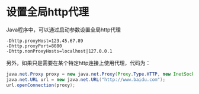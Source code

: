 # 设置全局http代理

Java程序中，可以通过启动参数设置全局http代理

    -Dhttp.proxyHost=123.45.67.89
    -Dhttp.proxyPort=8080
    -Dhttp.nonProxyHosts=localhost|127.0.0.1

另外，如果只是需要在某个特定http连接上使用代理，代码为：

```java
java.net.Proxy proxy = new java.net.Proxy(Proxy.Type.HTTP, new InetSocketAddress("123.45.67.89", 8080));
java.net.URL url = new java.net.URL("http://www.baidu.com");
url.openConnection(proxy);
```
